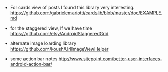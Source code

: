   * For cards view of posts I found this library very interesting. https://github.com/gabrielemariotti/cardslib/blob/master/doc/EXAMPLE.md

  * for the staggered view, If we have time https://github.com/etsy/AndroidStaggeredGrid
  * alternate image loarding library https://github.com/koush/UrlImageViewHelper
  * some action bar notes http://www.sitepoint.com/better-user-interfaces-android-action-bar/
  
